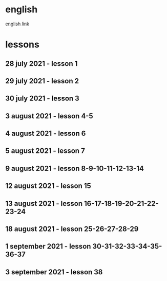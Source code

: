 # english

[english link](https://www.youtube.com/watch?v=rtdU7Ti-fJ8&list=PLOwrlT5zL6C0zESff8kyh6CQDUUVU44aI)

# lessons

## 28 july 2021 - lesson 1

## 29 july 2021 - lesson 2

## 30 july 2021 - lesson 3

## 3 august 2021 - lesson 4-5

## 4 august 2021 - lesson 6

## 5 august 2021 - lesson 7

## 9 august 2021 - lesson 8-9-10-11-12-13-14

## 12 august 2021 - lesson 15

## 13 august 2021 - lesson 16-17-18-19-20-21-22-23-24

## 18 august 2021 - lesson 25-26-27-28-29

## 1 september 2021 - lesson 30-31-32-33-34-35-36-37

## 3 september 2021 - lesson 38
